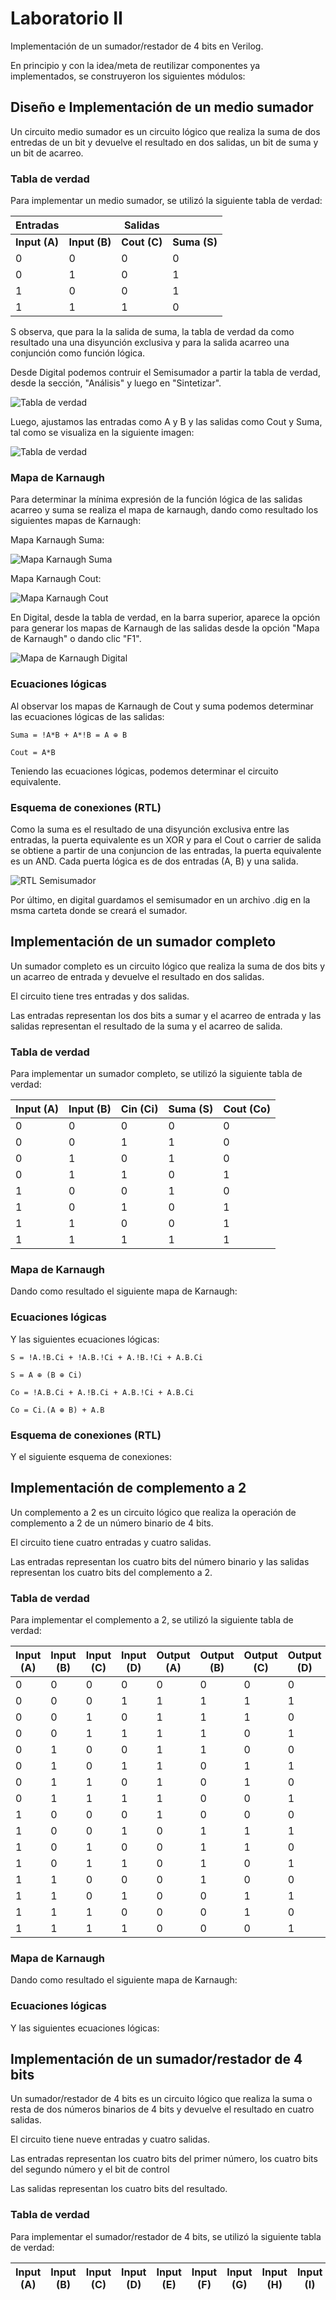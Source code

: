 # Laboratorio II

Implementación de un sumador/restador de 4 bits en Verilog.

En principio y con la idea/meta de reutilizar componentes ya implementados, se construyeron los siguientes módulos:

## Diseño e Implementación de un medio sumador

Un circuito medio sumador es un circuito lógico que realiza la suma de dos entredas de un bit y devuelve el resultado en dos salidas, un bit de suma y un bit de acarreo.  

### Tabla de verdad

Para implementar un medio sumador, se utilizó la siguiente tabla de verdad:

| Entradas      |               | Salidas      |              |
|---------------|---------------|--------------|--------------|
| **Input (A)** | **Input (B)** | **Cout (C)** | **Suma (S)** |
| 0             | 0             | 0            | 0            |
| 0             | 1             | 0            | 1            |
| 1             | 0             | 0            | 1            |
| 1             | 1             | 1            | 0            |

S observa, que para la la salida de suma, la tabla de verdad da como resultado una una disyunción exclusiva y para la salida acarreo una conjunción como función lógica. 

Desde Digital podemos contruir el Semisumador a partir la tabla de verdad, desde la sección, "Análisis" y luego en "Sintetizar".

![Tabla de verdad](https://github.com/2023-2S-digital/laboratorio-II/blob/main/imagenes/Sintetizar.png)

Luego, ajustamos las entradas como A y B y las salidas como Cout y Suma, tal como se visualiza en la siguiente imagen:

![Tabla de verdad](https://github.com/2023-2S-digital/laboratorio-II/blob/main/imagenes/T_V_SS.png)

### Mapa de Karnaugh
Para determinar la mínima expresión de la función lógica de las salidas acarreo y suma se realiza el mapa de karnaugh, dando como resultado los siguientes mapas de Karnaugh:

Mapa Karnaugh Suma:

![Mapa Karnaugh Suma](https://github.com/2023-2S-digital/laboratorio-II/blob/main/imagenes/Mapa%20K%20Suma.png)

Mapa Karnaugh Cout: 

![Mapa Karnaugh Cout](https://github.com/2023-2S-digital/laboratorio-II/blob/main/imagenes/Mapa%20K%20Cout.png)

En Digital, desde la tabla de verdad, en la barra superior, aparece la opción para generar los mapas de Karnaugh de las salidas desde la opción "Mapa de Karnaugh" o dando clic "F1".

![Mapa de Karnaugh Digital](https://github.com/2023-2S-digital/laboratorio-II/blob/main/imagenes/M_Karnaugh.png)

### Ecuaciones lógicas

Al observar los mapas de Karnaugh de Cout y suma podemos determinar las ecuaciones lógicas de las salidas:

```
Suma = !A*B + A*!B = A ⊕ B
```
```
Cout = A*B
```
Teniendo las ecuaciones lógicas, podemos determinar el circuito equivalente.

### Esquema de conexiones (RTL)

Como la suma es el resultado de una disyunción exclusiva entre las entradas, la puerta equivalente es un XOR y para el Cout o carrier de salida se obtiene a partir de una conjuncion de las entradas, la puerta equivalente es un AND. Cada puerta lógica es de dos entradas (A, B) y una salida.

![RTL Semisumador](https://github.com/2023-2S-digital/laboratorio-II/blob/main/imagenes/RTL_semisumador.png) 

Por último, en digital guardamos el semisumador en un archivo .dig en la msma carteta donde se creará el sumador.

## Implementación de un sumador completo

Un sumador completo es un circuito lógico que realiza la suma de dos bits y un acarreo de entrada y devuelve el 
resultado en dos salidas.

El circuito tiene tres entradas y dos salidas.

Las entradas representan los dos bits a sumar y el acarreo de entrada y las salidas representan el resultado de la suma 
y el acarreo de salida.

### Tabla de verdad

Para implementar un sumador completo, se utilizó la siguiente tabla de verdad:

| **Input (A)** | **Input (B)** | **Cin (Ci)** | **Suma (S)** | **Cout (Co)** |
|---------------|---------------|--------------|--------------|---------------|
| 0             | 0             | 0            | 0            | 0             |
| 0             | 0             | 1            | 1            | 0             |
| 0             | 1             | 0            | 1            | 0             |
| 0             | 1             | 1            | 0            | 1             |
| 1             | 0             | 0            | 1            | 0             |
| 1             | 0             | 1            | 0            | 1             |
| 1             | 1             | 0            | 0            | 1             |
| 1             | 1             | 1            | 1            | 1             |

### Mapa de Karnaugh

Dando como resultado el siguiente mapa de Karnaugh:

### Ecuaciones lógicas

Y las siguientes ecuaciones lógicas:

```
S = !A.!B.Ci + !A.B.!Ci + A.!B.!Ci + A.B.Ci

S = A ⊕ (B ⊕ Ci)
```

```
Co = !A.B.Ci + A.!B.Ci + A.B.!Ci + A.B.Ci

Co = Ci.(A ⊕ B) + A.B
```

### Esquema de conexiones (RTL)

Y el siguiente esquema de conexiones:

## Implementación de complemento a 2

Un complemento a 2 es un circuito lógico que realiza la operación de complemento a 2 de un número binario de 4 bits.

El circuito tiene cuatro entradas y cuatro salidas.

Las entradas representan los cuatro bits del número binario y las salidas representan los cuatro bits del complemento a 2.

### Tabla de verdad

Para implementar el complemento a 2, se utilizó la siguiente tabla de verdad:

| **Input (A)** | **Input (B)** | **Input (C)** | **Input (D)** | **Output (A)** | **Output (B)** | **Output (C)** | **Output (D)** |
|---------------|---------------|---------------|---------------|----------------|----------------|----------------|----------------|
| 0             | 0             | 0             | 0             | 0              | 0              | 0              | 0              |
| 0             | 0             | 0             | 1             | 1              | 1              | 1              | 1              |
| 0             | 0             | 1             | 0             | 1              | 1              | 1              | 0              |
| 0             | 0             | 1             | 1             | 1              | 1              | 0              | 1              |
| 0             | 1             | 0             | 0             | 1              | 1              | 0              | 0              |
| 0             | 1             | 0             | 1             | 1              | 0              | 1              | 1              |
| 0             | 1             | 1             | 0             | 1              | 0              | 1              | 0              |
| 0             | 1             | 1             | 1             | 1              | 0              | 0              | 1              |
| 1             | 0             | 0             | 0             | 1              | 0              | 0              | 0              |
| 1             | 0             | 0             | 1             | 0              | 1              | 1              | 1              |
| 1             | 0             | 1             | 0             | 0              | 1              | 1              | 0              |
| 1             | 0             | 1             | 1             | 0              | 1              | 0              | 1              |
| 1             | 1             | 0             | 0             | 0              | 1              | 0              | 0              |
| 1             | 1             | 0             | 1             | 0              | 0              | 1              | 1              |
| 1             | 1             | 1             | 0             | 0              | 0              | 1              | 0              |
| 1             | 1             | 1             | 1             | 0              | 0              | 0              | 1              |

### Mapa de Karnaugh

Dando como resultado el siguiente mapa de Karnaugh:

### Ecuaciones lógicas

Y las siguientes ecuaciones lógicas:


## Implementación de un sumador/restador de 4 bits

Un sumador/restador de 4 bits es un circuito lógico que realiza la suma o resta de dos números binarios de 4 bits y 
devuelve el resultado en cuatro salidas.

El circuito tiene nueve entradas y cuatro salidas.

Las entradas representan los cuatro bits del primer número, los cuatro bits del segundo número y el bit de control

Las salidas representan los cuatro bits del resultado.

### Tabla de verdad

Para implementar el sumador/restador de 4 bits, se utilizó la siguiente tabla de verdad:

| **Input (A)** | **Input (B)** | **Input (C)** | **Input (D)** | **Input (E)** | **Input (F)** | **Input (G)** | **Input (H)** | **Input (I)** | **Output (A)** | **Output (B)** | **Output (C)** | **Output (D)** |
|---------------|---------------|---------------|---------------|---------------|---------------|---------------|---------------|---------------|----------------|----------------|----------------|----------------|
